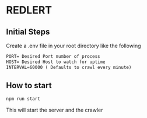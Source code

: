 # REDLERT

## Initial Steps
Create a .env file in your root directory like the following
``` html
PORT= Desired Port number of process
HOST= Desired Host to watch for uptime
INTERVAL=60000 ( Defaults to crawl every minute)
```

## How to start
```js
npm run start
```
This will start the server and the crawler 

